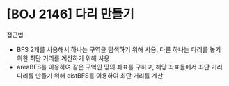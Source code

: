 # [BOJ 2146] 다리 만들기

접근법

- BFS 2개를 사용해서 하나는 구역을 탐색하기 위해 사용, 다른 하나는 다리를 놓기 위한 최단 거리를 계산하기 위해 사용
- areaBFS를 이용하여 같은 구역인 땅의 좌표를 구하고, 해당 좌표들에서 최단 거리 다리를 만들기 위해 distBFS를 이용하여 최단 거리를 계산